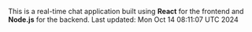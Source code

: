 This is a real-time chat application built using **React** for the frontend and **Node.js** for the backend.
Last updated: Mon Oct 14 08:11:07 UTC 2024
